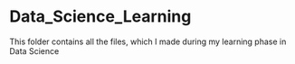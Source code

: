 # Data_Science_Learning
This folder contains all the files, which I made during my learning phase in Data Science
